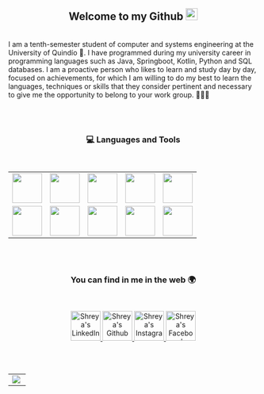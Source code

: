 <h2 align="center"> Welcome to my Github <img src="https://github.com/TheDudeThatCode/TheDudeThatCode/blob/master/Assets/Earth.gif" width="24px"> </h2>
</br>
I am a tenth-semester student of computer and systems engineering at the University of Quindío 🚀. I have programmed during my university career in programming languages such as Java, Springboot, Kotlin, Python and SQL databases. I am a proactive person who likes to learn and study day by day, focused on achievements, for which I am willing to do my best to learn the languages, techniques or skills that they consider pertinent and necessary to give me the opportunity to belong to your work group. 👨🏽‍💻

</br></br>
<h3 align="center"> 💻 Languages and Tools </h3>
</br>
<table align="center">
<tbody>
<tr>
<td align="center" width="20%">
<img height=60px src="https://www.vectorlogo.zone/logos/java/java-ar21.svg"> 
</td>

<td align="center" width="20%">
<img height=60px src="https://www.vectorlogo.zone/logos/springio/springio-ar21.svg"> 
</td>

<td align="center" width="20%">
<img height=60px src="https://www.vectorlogo.zone/logos/python/python-ar21.svg"> 
</td>
   
<td align="center" width="20%">
<img height=60px src="https://www.vectorlogo.zone/logos/kotlinlang/kotlinlang-ar21.svg"> 
</td>
   
<td align="center" width="20%">
<img height=60px src="https://www.vectorlogo.zone/logos/w3_html5/w3_html5-ar21.svg"> 
</td>
</tr>


<tr>
<td align="center" width="20%">
<img height=60px src="https://www.vectorlogo.zone/logos/mysql/mysql-ar21.svg"> 
</td>   
<td align="center" width="20%">
<img height=60px src="https://www.vectorlogo.zone/logos/postgresql/postgresql-horizontal.svg"> 
</td>

<td align="center" width="20%">
<img height=60px src="https://www.vectorlogo.zone/logos/github/github-ar21.svg"> 
</td>

<td align="center" width="20%">
<img height=60px src="https://www.vectorlogo.zone/logos/heroku/heroku-ar21.svg"> 
</td>
   
<td align="center" width="20%">
<img height=60px src="https://www.vectorlogo.zone/logos/w3_css/w3_css-ar21.svg"> 
</td>
</tr>
</tbody>
</table>

</br></br>
<!-- Social networks -->
<h3 align="center"> You can find in me in the web 🌍 </h3>
</br>
<p align="center">
<a href="linkedin.com/in/gean-carlo-cortes-mayorga-1b0a62158">
  <img height=60px alt="Shreya's LinkedIn" width="60px" src="https://cdn.jsdelivr.net/npm/simple-icons@v3/icons/linkedin.svg" />
</a>
<a href="https://github.com/GeanDev2022">
  <img height=60px alt="Shreya's Github" width="60px" src="https://cdn.jsdelivr.net/npm/simple-icons@v3/icons/github.svg" />
</a>
<a href="https://www.instagram.com/gean_cortes/">
  <img height=60px alt="Shreya's Instagram" width="60px" src="https://cdn.jsdelivr.net/npm/simple-icons@v3/icons/instagram.svg" />
</a>
<a href="https://www.facebook.com/profile.php?id=100001003976038">
  <img height=60px alt="Shreya's Facebook" width="60px" src="https://cdn.jsdelivr.net/npm/simple-icons@v3/icons/facebook.svg" />
</a>
</p>
</br></br>


<!-- statistics -->
<table align="center" width="100%"  border="0" cellpadding="0" cellspacing="0">
  <tr>
    <td align="center">
      <img align="left" src="https://github-readme-stats.vercel.app/api?username=GeanDev2022&show_icons=true&theme=dracula" />
    </td>
  </tr>
</table>




<!--
**GeanDev2022/GeanDev2022** is a ✨ _special_ ✨ repository because its `README.md` (this file) appears on your GitHub profile.

Here are some ideas to get you started:

- 🔭 I’m currently working on ...
- 🌱 I’m currently learning ...
- 👯 I’m looking to collaborate on ...
- 🤔 I’m looking for help with ...
- 💬 Ask me about ...
- 📫 How to reach me: ...
- 😄 Pronouns: ...
- ⚡ Fun fact: ...
-->
